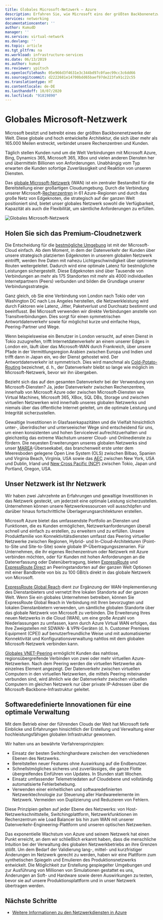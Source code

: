 ```yaml
---
title: Globales Microsoft-Netzwerk – Azure
description: Erfahren Sie, wie Microsoft eins der größten Backbonenetzwerke weltweit erstellt und betreibt und warum es für die Bereitstellung einer hervorragenden Clouderfahrung von zentraler Bedeutung ist.
services: networking
documentationcenter: ''
author: KumudD
manager: ''
ms.service: virtual-network
ms.devlang: ''
ms.topic: article
ms.tgt_pltfrm: na
ms.workload: infrastructure-services
ms.date: 06/13/2019
ms.author: kumud
ms.reviewer: ypitsch
ms.openlocfilehash: 05e966d3f4631e3c344bd97c0faec99cc3c6dd66
ms.sourcegitcommit: d2222681e14700bdd65baef97de223fa91c22c55
ms.translationtype: HT
ms.contentlocale: de-DE
ms.lasthandoff: 10/07/2020
ms.locfileid: "91819890"
---
```

# <a name="microsoft-global-network"></a>Globales Microsoft-Netzwerk

Microsoft besitzt und betreibt eines der größten Backbonenetzwerke der Welt. Diese globale und hoch entwickelte Architektur, die sich über mehr als 165.000 Meilen erstreckt, verbindet unsere Rechenzentren und Kunden. 
 
Täglich stellen Kunden rund um die Welt Verbindungen mit Microsoft Azure, Bing, Dynamics 365, Microsoft 365, XBox und vielen anderen Diensten her und übermitteln Billionen von Anforderungen. Unabhängig vom Typ erwarten die Kunden sofortige Zuverlässigkeit und Reaktion von unseren Diensten. 
 
Das [globale Microsoft-Netzwerk](https://azure.microsoft.com/global-infrastructure/global-network/) (WAN) ist ein zentraler Bestandteil für die Bereitstellung einer großartigen Cloudumgebung. Durch die Verbindung unserer Microsoft-[Rechenzentren](https://azure.microsoft.com/global-infrastructure/) in 61 Azure-Regionen und durch das große Netz von Edgeknoten, die strategisch auf der ganzen Welt positioniert sind, bietet unser globales Netzwerk sowohl die Verfügbarkeit, Kapazität als auch die Flexibilität, um sämtliche Anforderungen zu erfüllen.

![Globales Microsoft-Netzwerk](./media/microsoft-global-network/microsoft-global-wan.png)
 
## <a name="get-the-premium-cloud-network"></a>Holen Sie sich das Premium-Cloudnetzwerk
 
Die Entscheidung für die [bestmögliche Umgebung](https://www.sdxcentral.com/articles/news/azure-tops-aws-gcp-in-cloud-performance-says-thousandeyes/2018/11/) ist mit der Microsoft-Cloud einfach. Ab dem Moment, in dem der Datenverkehr der Kunden über unsere strategisch platzierten Edgeknoten in unserem globalen Netzwerk eintrifft, werden Ihre Daten mit nahezu Lichtgeschwindigkeit über optimierte Routen weitergeleitet. Dadurch wird eine optimale Latenz für bestmögliche Leistungen sichergestellt. Diese Edgeknoten sind über Tausende von Verbindungen an mehr als 175 Standorten mit mehr als 4000 individuellen Internetpartnern (Peers) verbunden und bilden die Grundlage unserer Verbindungsstrategie. 
 
Ganz gleich, ob Sie eine Verbindung von London nach Tokio oder von Washington DC nach Los Angeles herstellen, die Netzwerkleistung wird durch Faktoren wie Latenz, Jitter, Paketverlust und Durchsatz bestimmt und beeinflusst.  Bei Microsoft verwenden wir direkte Verbindungen anstelle von Transitverbindungen. Dies sorgt für einen symmetrischen Antwortdatenverkehr sowie für möglichst kurze und einfache Hops, Peering-Partner und Wege. 

Wenn beispielsweise ein Benutzer in London versucht, auf einen Dienst in Tokio zuzugreifen, trifft Internetdatenverkehr an einem unserer Edges in London ein, läuft über das Microsoft-WAN durch Frankreich, über unsere Pfade in der Vermittlungsregion Arabien zwischen Europa und Indien und trifft dann in Japan ein, wo der Dienst gehostet wird. Der Antwortdatenverkehr ist symmetrisch. Dies wird manchmal als [Cold-Potato-Routing](https://en.wikipedia.org/wiki/Hot-potato_and_cold-potato_routing) bezeichnet, d. h., der Datenverkehr bleibt so lange wie möglich im Microsoft-Netzwerk, bevor wir ihn übergeben.  
  
Bezieht sich das auf den gesamten Datenverkehr bei der Verwendung von Microsoft-Diensten? Ja, jeder Datenverkehr zwischen Rechenzentren, innerhalb von Microsoft Azure oder zwischen Microsoft-Diensten wie Virtual Machines, Microsoft 365, XBox, SQL DBs, Storage und zwischen virtuellen Netzwerken wird innerhalb unseres globalen Netzwerks und niemals über das öffentliche Internet geleitet, um die optimale Leistung und Integrität sicherzustellen.  
 
Gewaltige Investitionen in Glasfaserkapazitäten und die Vielfalt hinsichtlich unter-, überirdischer und unterseeischer Wege sind entscheidend für uns, um einen konsistenten und hohen Servicelevel aufrechtzuerhalten und gleichzeitig das extreme Wachstum unserer Cloud- und Onlinedienste zu fördern. Die neuesten Erweiterungen unseres globalen Netzwerks sind unser [MAREA](https://www.submarinecablemap.com/#/submarine-cable/marea)-Überseekabel, das branchenweit erste unter dem Meeresboden gelegene Open Line System (OLS) zwischen Bilbao, Spanien und Virginia Beach, Virginia, USA sowie das [AEC](https://www.submarinecablemap.com/#/submarine-cable/aeconnect-1) zwischen New York, USA und Dublin, Irland und [New Cross Pacific (NCP)](https://www.submarinecablemap.com/#/submarine-cable/new-cross-pacific-ncp-cable-system) zwischen Tokio, Japan und Portland, Oregon, USA. 
 

## <a name="our-network-is-your-network"></a>Unser Netzwerk ist Ihr Netzwerk

Wir haben zwei Jahrzehnte an Erfahrungen und gewaltige Investitionen in das Netzwerk gesteckt, um jederzeit eine optimale Leistung sicherzustellen. Unternehmen können unsere Netzwerkressourcen voll ausschöpfen und darüber hinaus fortschrittliche Überlagerungsarchitekturen erstellen. 
 
Microsoft Azure bietet das umfassendste Portfolio an Diensten und Funktionen, die es Kunden ermöglichen, Netzwerkanforderungen überall schnell und einfach zu erstellen, zu erweitern und zu erfüllen. Unsere Produktfamilie von Konnektivitätsdiensten umfasst das Peering virtueller Netzwerke zwischen Regionen, Hybrid- und In-Cloud-Architekturen (Point-to-Site und Site-to-Site) sowie globale IP-Übertragungsszenarien.  Für Unternehmen, die ihr eigenes Rechenzentrum oder Netzwerk mit Azure verbinden möchten, oder für Kunden mit hohen Anforderungen an die Datenerfassung oder Datenübertragung, bieten [ExpressRoute](../expressroute/expressroute-introduction.md) und [ExpressRoute Direct](../expressroute/expressroute-erdirect-about.md) an Peeringstandorten auf der ganzen Welt Optionen mit einer Bandbreite von bis zu 100 GBit/s direkt in das globale Netzwerk von Microsoft.  
 
[ExpressRoute Global Reach](../expressroute/expressroute-global-reach.md) dient zur Ergänzung der WAN-Implementierung des Dienstanbieters und vernetzt Ihre lokalen Standorte auf der ganzen Welt. Wenn Sie ein globales Unternehmen betreiben, können Sie ExpressRoute Global Reach in Verbindung mit Ihren bevorzugten und lokalen Dienstanbietern verwenden, um sämtliche globalen Standorte über das globale Netzwerk von Microsoft zu verbinden. Die Erweiterung Ihres neuen Netzwerks in die Cloud (WAN), um eine große Anzahl von Niederlassungen zu umfassen, kann durch Azure Virtual WAN erfolgen, das Ihre Zweigstellen mit SDWAN- & VPN-Geräten (d. h. Customer Premises Equipment (CPE)) auf benutzerfreundliche Weise und mit automatisierter Konnektivität und Konfigurationsverwaltung nahtlos mit dem globalen Microsoft-Netzwerk verbinden kann. 
 
[Globales VNET-Peering](../virtual-network/virtual-network-peering-overview.md) ermöglicht Kunden das nahtlose, regionsübergreifende Verbinden von zwei oder mehr virtuellen Azure-Netzwerken. Nach dem Peering werden die virtuellen Netzwerke als einzelnes Element angezeigt. Der Datenverkehr zwischen virtuellen Computern in den virtuellen Netzwerken, die mittels Peering miteinander verbunden sind, wird ähnlich wie der Datenverkehr zwischen virtuellen Computern im gleichen Netzwerk nur über private IP-Adressen über die Microsoft-Backbone-Infrastruktur geleitet. 
 

## <a name="well-managed-using-software-defined-innovation"></a>Softwaredefinierte Innovationen für eine optimale Verwaltung

Mit dem Betrieb einer der führenden Clouds der Welt hat Microsoft tiefe Einblicke und Erfahrungen hinsichtlich der Erstellung und Verwaltung einer hochleistungsfähigen globalen Infrastruktur gewonnen.  
 
Wir halten uns an bewährte Verfahrensprinzipien: 
 
- Einsatz der besten Switchinghardware zwischen den verschiedenen Ebenen des Netzwerks.  
- Bereitstellen neuer Features ohne Auswirkung auf die Endbenutzer.  
- Schnellstmögliches sicheres und zuverlässiges, die ganze Flotte übergreifendes Einführen von Updates. In Stunden statt Wochen.  
- Einsatz umfassender Telemetriedaten auf Cloudebene und vollständig automatisierte Fehlerbehebung.  
- Verwenden einer einheitlichen und softwaredefinierten Netzwerktechnologie zur Steuerung aller Hardwareelemente im Netzwerk.  Vermeiden von Duplizierung und Reduzieren von Fehlern. 
 
Diese Prinzipien gelten auf jeder Ebene des Netzwerks: von Host-Netzwerkschnittstelle, Switchingplattform, Netzwerkfunktionen im Rechenzentrum wie Load Balancer bis hin zum WAN mit unserer Datenverkehr-Engineering-Plattform und unseren optischen Netzwerken.  
 
Das exponentielle Wachstum von Azure und seinem Netzwerk hat einen Punkt erreicht, an dem wir schließlich erkannt haben, dass die menschliche Intuition bei der Verwaltung des globalen Netzwerkbetriebs an ihre Grenzen stößt. Um dem Bedarf der Validierung lang-, mittel- und kurzfristiger Änderungen im Netzwerk gerecht zu werden, haben wir eine Plattform zum synthetischen Spiegeln und Emulieren des Produktionsnetzwerks entwickelt. Die Möglichkeit zur Erstellung gespiegelter Umgebungen und zur Ausführung von Millionen von Simulationen gestattet es uns, Änderungen an Soft- und Hardware sowie deren Auswirkungen zu testen, bevor sie auf unsere Produktionsplattform und in unser Netzwerk übertragen werden. 

## <a name="next-steps"></a>Nächste Schritte
- [Weitere Informationen zu den Netzwerkdiensten in Azure](https://azure.microsoft.com/product-categories/networking/)
